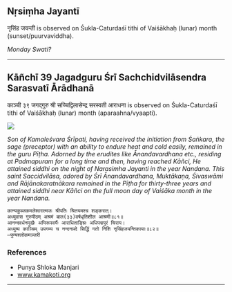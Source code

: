 ## Nṛsiṃha Jayantī
नृसिंह जयन्ती is observed on Śukla-Caturdaśī tithi of Vaiśākhaḥ (lunar) month (sunset/puurvaviddha).

_Monday Swati?_

---
## Kāñchī 39 Jagadguru Śrī Sachchidvilāsendra Sarasvatī Ārādhanā
काञ्ची ३९ जगद्गुरु श्री सच्चिद्विलासेन्द्र सरस्वती आराधना is observed on Śukla-Caturdaśī tithi of Vaiśākhaḥ (lunar) month (aparaahna/vyaapti).

![](https://github.com/sanskrit-coders/adyatithi/blob/master/images/kanchi-jagadgurus/jagadguru-39.jpg)

_Son of Kamaleśvara Śrīpati, having received the initiation from Śaṅkara, the sage (preceptor) with an ability to endure heat and cold easily, remained in the guru Pīṭha. Adorned by the erudites like Ānandavardhana etc., residing at Padmapuram for a long time and then, having reached Kāñci, He attained siddhi on the night of Narasimha Jayanti in the year Nandana. This saint Saccidvilāsa, adored by Śrī Ānandavardhana, Muktākaṇa, Śivaswāmi and Rājānakaratnākara remained in the Pīṭha for thirty-three years and attained siddhi near Kāñci on the full moon day of Vaiśāka month in the year Nandana._

```
कान्यकुब्जकमलेश्वरात्मजः श्रीपतिः श्रितयमश्च शङ्करात्।
अध्युवास गुरुपीठम् अश्रमं बाल(३३)वर्षधृतिशील आश्रमी॥८१॥
आनन्दवर्धनमुखैः अभिरूपवर्यैः आराधिताङ्घ्रिः अधिपद्मपुरं चिराय।
अध्युष्य काञ्चिम् उपगम्य च नन्दनाब्दे सिद्धिं गतो निशि नृसिंहजयन्तिकायाः॥८२॥
—पुण्यश्लोकमञ्जरी
```
### References
* Punya Shloka Manjari
* www.kamakoti.org


---
